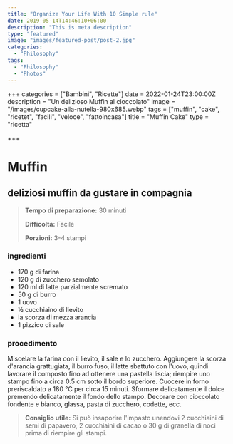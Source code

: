 ```yaml
---
title: "Organize Your Life With 10 Simple rule"
date: 2019-05-14T14:46:10+06:00
description: "This is meta description"
type: "featured"
image: "images/featured-post/post-2.jpg"
categories: 
  - "Philosophy"
tags:
  - "Philosophy"
  - "Photos"
---
```


+++
categories = ["Bambini", "Ricette"]
date = 2022-01-24T23:00:00Z
description = "Un delizioso Muffin al cioccolato"
image = "/images/cupcake-alla-nutella-980x685.webp"
tags = ["muffin", "cake", "ricetet", "facili", "veloce", "fattoincasa"]
title = "Muffin Cake"
type = "ricetta"

+++

# Muffin

## deliziosi muffin da gustare in compagnia

> **Tempo di preparazione:** 30 minuti
>
> **Difficoltà:** Facile
>
> **Porzioni:** 3-4 stampi

### ingredienti

* 170 g di farina
* 120 g di zucchero semolato
* 120 ml di latte parzialmente scremato
* 50 g di burro
* 1 uovo
* ½ cucchiaino di lievito
* la scorza di mezza arancia
* 1 pizzico di sale

### procedimento

Miscelare la farina con il lievito, il sale e lo zucchero. Aggiungere la scorza d'arancia grattugiata, il burro fuso, il latte sbattuto con l'uovo, quindi lavorare il composto fino ad ottenere una pastella liscia; riempire uno stampo fino a circa 0.5 cm sotto il bordo superiore. Cuocere in forno preriscaldato a 180 °C per circa 15 minuti. Sformare delicatamente il dolce premendo delicatamente il fondo dello stampo. Decorare con cioccolato fondente e bianco, glassa, pasta di zucchero, codette, ecc.

> **Consiglio utile:** Si può insaporire l'impasto unendovi 2 cucchiaini di semi di papavero, 2 cucchiaini di cacao o 30 g di granella di noci prima di riempire gli stampi.